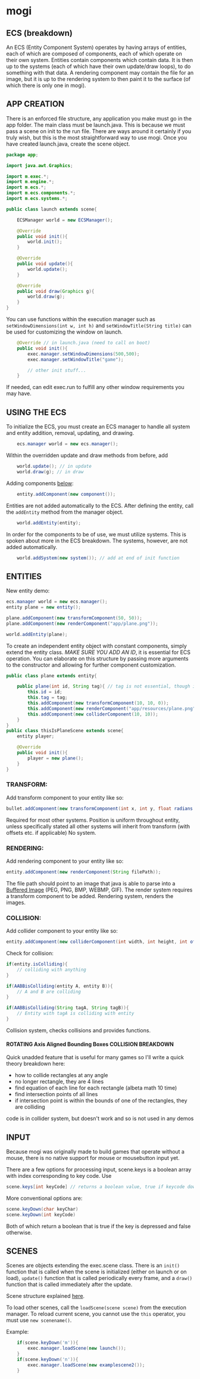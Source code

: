 
# mogi

## ECS (breakdown)

An ECS (Entity Component System) operates by having arrays of entities, each of which are composed of components, each of which operate on their own system.
Entities contain components which contain data. It is then up to the systems (each of which have their own update/draw loops), to do something with that data. A rendering component may contain the file for an image, but it is up to the rendering system to then paint it to the surface (of which there is only one in mogi).


## APP CREATION
There is an enforced file structure, any application you make must go in the app folder. The main class must be launch.java. This is because we must pass a scene on init to the run file. There are ways around it certainly if you truly wish, but this is the most straightforward way to use mogi.
Once you have created launch.java, create the scene object.

```java
package app;

import java.awt.Graphics;

import m.exec.*;
import m.engine.*;
import m.ecs.*;
import m.ecs.components.*;
import m.ecs.systems.*;

public class launch extends scene{

    ECSManager world = new ECSManager();

    @Override
    public void init(){
        world.init();
    }

    @Override
    public void update(){
        world.update();
    }

    @Override
    public void draw(Graphics g){
        world.draw(g);
    }
}
```

You can use functions within the execution manager such as `setWindowDimensions(int w, int h)` and `setWindowTitle(String title)` can be used for customizing the window on launch.
```java
    @Override // in launch.java (need to call on boot)
    public void init(){
        exec.manager.setWindowDimensions(500,500);
        exec.manager.setWindowTitle("game");

        // other init stuff...
    }
```
If needed, can edit exec.run to fulfill any other window requirements you may have.

## USING THE ECS
To initialize the ECS, you must create an ECS manager to handle all system and entity addition, removal, updating, and drawing.

```java
    ecs.manager world = new ecs.manager();
```

Within the overridden update and draw methods from before, add

```java
    world.update(); // in update
    world.draw(g); // in draw
```

Adding components [below](#ENTITIES):
```java
    entity.addComponent(new component());
```

Entities are  not added automatically to the ECS. After defining the entity, call the ```addEntity``` method from the manager object.

```java
    world.addEntity(entity);
```

In order for the components to be of use, we must utilize systems. This is spoken about more in the ECS breakdown. The systems, however, are not added automatically.

```java
    world.addSystem(new system()); // add at end of init function
```

## ENTITIES

New entity demo:

```java
ecs.manager world = new ecs.manager();
entity plane = new entity();

plane.addComponent(new transformComponent(50, 50));
plane.addComponent(new renderComponent("app/plane.png"));

world.addEntity(plane);
```

To create an independent entity object with constant components, simply extend the entity class. *MAKE SURE YOU ADD AN ID*, it is essential for ECS operation.
You can elaborate on this structure by passing more arguments to the constructor and allowing for further component customization.

```java
public class plane extends entity{

    public plane(int id, String tag){ // tag is not essential, though id is
        this.id = id;
        this.tag = tag;
        this.addComponent(new transformComponent(10, 10, 0));
        this.addComponent(new renderComponent("app/resources/plane.png"));
        this.addComponent(new colliderComponent(10, 10));
    }
}
public class thisIsPlaneScene extends scene{
    entity player;

    @Override
    public void init(){
        player = new plane();
    }
}
```

### TRANSFORM:

Add transform component to your entity like so:
```java
bullet.addComponent(new transformComponent(int x, int y, float radians (overload)));
```

Required for most other systems. Position is uniform throughout entity, unless specifically stated all other systems will inherit from transform (with offsets etc. if applicable)
No system.


### RENDERING:

Add rendering component to your entity like so:

```java
entity.addComponent(new renderComponent(String filePath));
```

The file path should point to an image that java is able to parse into a [Buffered Image](https://docs.oracle.com/javase/8/docs/api/java/awt/image/BufferedImage.html) (PEG, PNG, BMP, WEBMP, GIF). The render system requires a transform component to be added.
Rendering system, renders the images.


### COLLISION:

Add collider component to your entity like so:

```java
entity.addComponent(new colliderComponent(int width, int height, int offsetx (overload), int offsety (overload)));
```

Check for collision:
```java
if(entity.isColliding){
    // colliding with anything
}

if(AABBisColliding(entity A, entity B)){
    // A and B are colliding
}

if(AABBisColliding(String tagA, String tagB)){
    // Entity with tagA is colliding with entity 
}
```

Collision system, checks collisions and provides functions.

#### ROTATING Axis Aligned Bounding Boxes COLLISION BREAKDOWN

Quick unadded feature that is useful for many games so I'll write a quick theory breakdown here:

+ how to collide rectangles at any angle
+ no longer rectangle, they are 4 lines
+ find equation of each line for each rectangle (albeta math 10 time)
+ find intersection points of all lines
+ if intersection point is within the bounds of one of the rectangles, they are colliding

code is in collider system, but doesn't work and so is not used in any demos

## INPUT

Because mogi was originally made to build games that operate without a mouse, there is no native support for mouse or mousebutton input yet. 

There are a few options for processing input, scene.keys is a boolean array with index corresponding to key code. Use 

```java
scene.keys[int keyCode] // returns a boolean value, true if keycode down otherwise false
```

More conventional options are:

```java
scene.keyDown(char keyChar)
scene.keyDown(int keyCode)
```

Both of which return a boolean that is true if the key is depressed and false otherwise.

## SCENES

Scenes are objects extending the exec.scene class. There is an `init()` function that is called when the scene is initialized (either on launch or on load), `update()` function that is called periodically every frame, and a `draw()` function that is called immediately after the update.

Scene structure explained [here](#app-creation).

To load other scenes, call the `loadScene(scene scene)` from the execution manager.
To reload current scene, you cannot use the `this` operator, you must use `new scenename()`.

Example:

```java
    if(scene.keyDown('m')){
        exec.manager.loadScene(new launch());
    }
    if(scene.keyDown('n')){
        exec.manager.loadScene(new examplescene2());
    }
```


